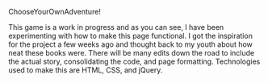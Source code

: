 ChooseYourOwnAdventure!

This game is a work in progress and as you can see, I have been experimenting with how to make this page functional. I got the inspiration for the project a few weeks ago and thought back to my youth about how neat these books were. There will be many edits down the road to include the actual story, consolidating the code, and page formatting. Technologies used to make this are HTML, CSS, and jQuery.

